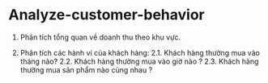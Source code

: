 # Analyze-customer-behavior
1. Phân tích tổng quan về doanh thu theo khu vực.

2. Phân tích các hành vi của khách hàng:
2.1. Khách hàng thường mua vào tháng nào?
2.2. Khách hàng thường mua vào giờ nào ?
2.3. Khách hàng thường mua sản phẩm nào cùng nhau ?
